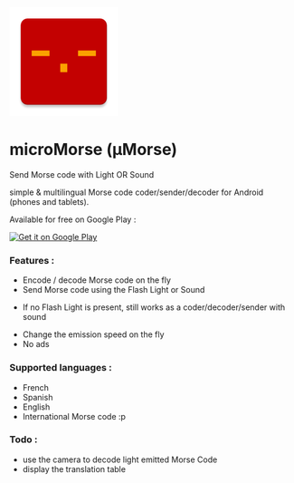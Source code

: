 ![GitHub Logo](/app/src/main/res/mipmap-xxxhdpi/ic_launcher.png)

# microMorse (µMorse)

Send Morse code with Light OR Sound

simple &amp; multilingual Morse code coder/sender/decoder for Android (phones and tablets).

Available for free on Google Play :

<a href='https://play.google.com/store/apps/details?id=net.biospherecorp.umorse&utm_source=global_co&utm_medium=prtnr&utm_content=Mar2515&utm_campaign=PartBadge&pcampaignid=MKT-Other-global-all-co-prtnr-py-PartBadge-Mar2515-1'><img width='200px' alt='Get it on Google Play' src='https://play.google.com/intl/en_us/badges/images/generic/en_badge_web_generic.png'/></a>

### Features :
- Encode / decode Morse code on the fly
- Send Morse code using the Flash Light or Sound
 * If no Flash Light is present, still works as a coder/decoder/sender with sound
- Change the emission speed on the fly
- No ads

### Supported languages :
- French
- Spanish
- English
- International Morse code :p

### Todo :
- use the camera to decode light emitted Morse Code
- display the translation table
